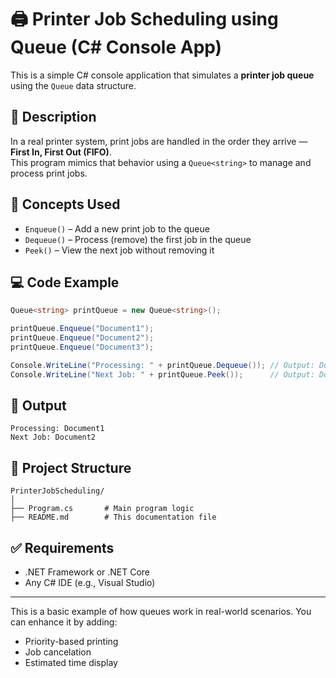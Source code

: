 # 🖨️ Printer Job Scheduling using Queue (C# Console App)

This is a simple C# console application that simulates a **printer job queue** using the `Queue` data structure.

## 📌 Description

In a real printer system, print jobs are handled in the order they arrive — **First In, First Out (FIFO)**.  
This program mimics that behavior using a `Queue<string>` to manage and process print jobs.

## 🧠 Concepts Used

- `Enqueue()` – Add a new print job to the queue
- `Dequeue()` – Process (remove) the first job in the queue
- `Peek()` – View the next job without removing it

## 💻 Code Example

```csharp
Queue<string> printQueue = new Queue<string>();

printQueue.Enqueue("Document1");
printQueue.Enqueue("Document2");
printQueue.Enqueue("Document3");

Console.WriteLine("Processing: " + printQueue.Dequeue()); // Output: Document1
Console.WriteLine("Next Job: " + printQueue.Peek());      // Output: Document2
```

## 🧪 Output

```
Processing: Document1
Next Job: Document2
```

## 📁 Project Structure

```
PrinterJobScheduling/
│
├── Program.cs       # Main program logic
├── README.md        # This documentation file
```

## ✅ Requirements

- .NET Framework or .NET Core
- Any C# IDE (e.g., Visual Studio)

---

This is a basic example of how queues work in real-world scenarios. You can enhance it by adding:
- Priority-based printing
- Job cancelation
- Estimated time display
